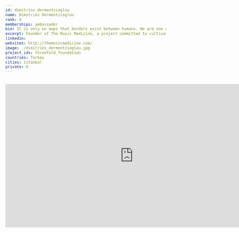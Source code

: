 ```yaml
---
id: dimitrios_dermentzioglou
name: Dimitrios Dermentzioglou
rank: 4
memberships: ambassador
bio: It is only on maps that borders exist between humans. We are one world, one race, we carry one song. Dimitrios is the founder of The Music Medicine, a project committed to cultivating Global Joy & Harmony, through the use and study of Music and Performing Arts as tools of Human Development and Self-Healing. Medical Ethnomusicologist, Music Therapist, Musician, Listener and Conductor, Dimitrios has a more than three-decade experience in the arts of Music and Celebration, studying their beneficial effects in Mind, Body, Soul and Social interaction.
excerpt: Founder of The Music Medicine, a project committed to cultivating Global Joy & Harmony.
linkedin: 
websites: http://themusicmedicine.com/
image: ./dimitrios_dermentzioglou.jpg
project_ids: threefold_foundation
countries: Turkey
cities: Istanbul
private: 0
---
```


<BR>

<iframe src="https://player.vimeo.com/video/413150039" width="800" height="450" frameborder="0" allow="autoplay; fullscreen" allowfullscreen></iframe>

<BR>
